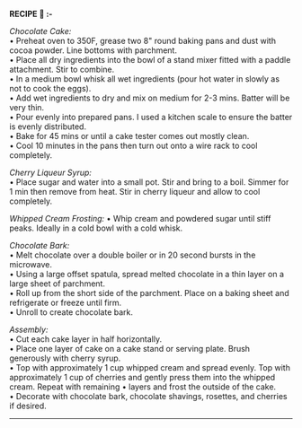<b>RECIPE 🎂 :-</b>

 <i>Chocolate Cake:</i> <br>
• Preheat oven to 350F, grease two 8" round baking pans and dust with cocoa powder. Line bottoms with parchment. <br>
• Place all dry ingredients into the bowl of a stand mixer fitted with a paddle attachment. Stir to combine. <br>
• In a medium bowl whisk all wet ingredients (pour hot water in slowly as not to cook the eggs). <br>
• Add wet ingredients to dry and mix on medium for 2-3 mins. Batter will be very thin. <br>
• Pour evenly into prepared pans. I used a kitchen scale to ensure the batter is evenly distributed. <br>
• Bake for 45 mins or until a cake tester comes out mostly clean. <br>
• Cool 10 minutes in the pans then turn out onto a wire rack to cool completely. <br>

 <i>Cherry Liqueur Syrup:</i> <br>
• Place sugar and water into a small pot. Stir and bring to a boil. Simmer for 1 min then remove from heat. Stir in cherry liqueur and allow to cool completely.

 <i>Whipped Cream Frosting:</i>
• Whip cream and powdered sugar until stiff peaks. Ideally in a cold bowl with a cold whisk.

 <i>Chocolate Bark:</i> <br>
• Melt chocolate over a double boiler or in 20 second bursts in the microwave. <br>
• Using a large offset spatula, spread melted chocolate in a thin layer on a large sheet of parchment. <br>
• Roll up from the short side of the parchment. Place on a baking sheet and refrigerate or freeze until firm. <br>
• Unroll to create chocolate bark. <br>

 <i>Assembly:</i> <br>
• Cut each cake layer in half horizontally. <br>
• Place one layer of cake on a cake stand or serving plate. Brush generously with cherry syrup. <br>
• Top with approximately 1 cup whipped cream and spread evenly. Top with approximately 1 cup of cherries and gently press them into the whipped cream. Repeat with remaining 
• layers and frost the outside of the cake. <br>
• Decorate with chocolate bark, chocolate shavings, rosettes, and cherries if desired. <br>

_______________________________________________________________________________________________________________________________________________________________________________
